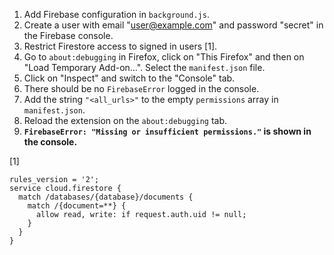 1. Add Firebase configuration in `background.js`.
2. Create a user with email "user@example.com" and password "secret" in the Firebase console.
3. Restrict Firestore access to signed in users [1].
4. Go to `about:debugging` in Firefox, click on "This Firefox" and then on "Load Temporary Add-on…". Select the `manifest.json` file.
5. Click on "Inspect" and switch to the "Console" tab.
6. There should be no `FirebaseError` logged in the console.
7. Add the string `"<all_urls>"` to the empty `permissions` array in `manifest.json`.
8. Reload the extension on the `about:debugging` tab.
9. **`FirebaseError: "Missing or insufficient permissions."` is shown in the console.**

[1]

```
rules_version = '2';
service cloud.firestore {
  match /databases/{database}/documents {
    match /{document=**} {
      allow read, write: if request.auth.uid != null;
    }
  }
}
```

